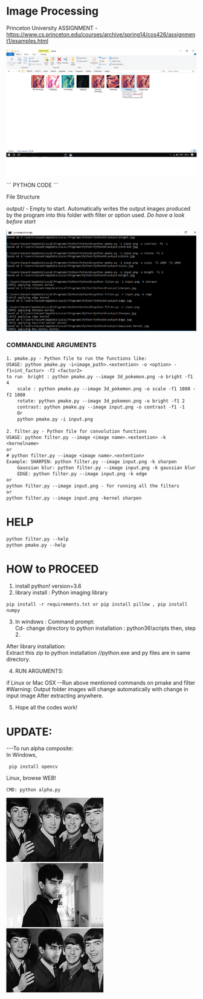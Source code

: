# Image Processing
Princeton University ASSIGNMENT - https://www.cs.princeton.edu/courses/archive/spring14/cos426/assignment1/examples.html
<p align="center">
    <img src="https://github.com/vasantvohra/Image-Processing/blob/master/output2.png?raw=true" alt="Output"/>
</p>
```
PYTHON CODE
```

File Structure

output/ - Empty to start.  Automatically writes the output images produced by the program into this folder with filter or option used.
 *Do have a look before start*

<p align="center">
    <img src="https://github.com/vasantvohra/image-processing/blob/master/cmd.PNG?raw=true" alt="CMD"/>
</p>

### COMMANDLINE ARGUMENTS

	1. pmake.py - Python file to run the functions like:
	USAGE: python pmake.py -i<image_path>.<extention> -o <option> -f1<int_factor> -f2 <factor2>
	to run	bright : python pmake.py --image 3d_pokemon.png -o bright -f1 4
		scale : python pmake.py --image 3d_pokemon.png -o scale -f1 1080 -f2 1080 
		rotate: python pmake.py --image 3d_pokemon.png -o bright -f1 2 
		contrast: python pmake.py --image input.png -o contrast -f1 -1 
		Or
		python pmake.py -i input.png

	2. filter.py - Python file for convolution functions
	USAGE: python filter.py --image <image name>.<extention> -k <kernelname>
	or
	# python filter.py --image <image name>.<extention>
	Example: SHARPEN: python filter.py --image input.png -k sharpen
		Gaussian blur: python filter.py --image input.png -k gaussian blur
		EDGE: python filter.py --image input.png -k edge
	or
	python filter.py --image input.png - for running all the filters
	or
	python filter.py --image input.png -kernel sharpen

# HELP
```
python filter.py --help 
python pmake.py --help
```

HOW to PROCEED
==============
1. install python! version=3.6
2. library install  : Python imaging library
```
pip install -r requirements.txt or pip install pillow , pip install numpy
```

3. In windows :
Command prompt:<br>
Cd- change directory to python installation : python36\scripts
then, step 2.

After library installation:<br>
Extract this zip to python installation //python.exe and py files are in same directory.

4. RUN ARGUMENTS:
 
if Linux or Mac OSX 
--Run above mentioned commands on pmake and filter
#Warning: Output folder images will change automatically with change in input image
After extracting anywhere.

5. Hope all the codes work!

# UPDATE:
---To run alpha composite:<br>
In Windows,
```
 pip install opencv 
 ```
Linux, browse WEB!<br>
```
CMD: python alpha.py
```
<p>
    <img src="https://github.com/vasantvohra/image-processing/blob/master/1.jpg?raw=true" alt="Original"/>
		<img src="https://github.com/vasantvohra/image-processing/blob/master/2.jpg?raw=true" alt="alpha"/>
		<img src="https://github.com/vasantvohra/image-processing/blob/master/alpha composite.jpg?raw=true" alt="Alpha composite"/>
</p><br>
